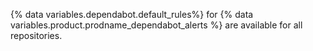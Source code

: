 {% data variables.dependabot.default_rules%} for {% data variables.product.prodname_dependabot_alerts %} are available for all repositories.
